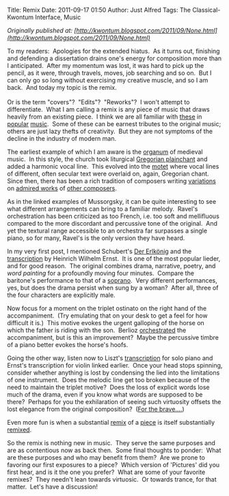 Title: Remix
Date: 2011-09-17 01:50
Author: Just Alfred
Tags: The Classical-Kwontum Interface, Music

*Originally published at: [http://kwontum.blogspot.com/2011/09/None.html](http://kwontum.blogspot.com/2011/09/None.html)*

To my readers:  Apologies for the extended hiatus.  As it turns out,
finishing and defending a dissertation drains one's energy for
composition more than I anticipated.  After my momentum was lost, it was
hard to pick up the pencil, as it were, through travels, moves, job
searching and so on.  But I can only go so long without exercising my
creative muscle, and so I am back.  And today my topic is the remix.  
<a name="more"></a>  
Or is the term "covers"?  "Edits"?  "Reworks"?  I won't attempt to
differentiate.  What I am calling a remix is any piece of music that
draws heavily from an existing piece.  I think we are all familiar with
[these](http://youtu.be/_jOfH-Qa0Dc) in
[popular](http://www.youtube.com/watch?v=X5JALwwaASg)
[music](http://ocremix.org/remix/OCR01182/).  Some of these can be
earnest tributes to the original music; others are just lazy thefts of
creativity.  But they are not symptoms of the decline in the industry of
modern man.  
  
The earliest example of which I am aware is the
[organum](http://youtu.be/mNMQu5LXaeI) of medieval music.  In this
style, the church took liturgical [Gregorian
plainchant](http://youtu.be/2HEKhr002Ts) and added a harmonic vocal
line.  This evolved into the [motet](http://youtu.be/FLD7FiHaTqE) where
vocal lines of different, often secular text were overlaid on, again,
Gregorian chant.  Since then, there has been a rich tradition of
composers writing [variations](http://youtu.be/hqoamga8744) on [admired
works](http://youtu.be/OK7I284Xf3k) of [other
composers](http://en.wikipedia.org/wiki/Pictures_at_an_Exhibition#Orchestral_arrangements).  
  
As in the linked examples of Mussorgsky, it can be quite interesting to
see what different arrangements can bring to a familiar melody.  Ravel's
orchestration has been criticized as too French, i.e. too soft and
mellifluous compared to the more discordant and percussive tone of the
original.  And yet the textural range accessible to an orchestra far
surpasses a single piano, so for many, Ravel's is the only version they
have heard.  
  
In my very first post, I mentioned Schubert's [Der
Erlkönig](http://www.youtube.com/watch?v=2OHJ0QwmzFs) and the
[transcription](http://www.youtube.com/watch?v=UWNCbpwC-PQ) by Heinrich
Wilhelm Ernst.  It is one of the most popular lieder, and for good
reason.  The original combines drama, narrative, poetry, and *word
painting* for a profoundly moving four minutes.  Compare the baritone's
performance to that of a [soprano](http://youtu.be/Iz5TV8LWbro).  Very
different performances, yes, but does the drama persist when sung by a
woman?  After all, three of the four characters are explicitly male.  
  
Now focus for a moment on the triplet ostinato on the right hand of the
accompaniment.  (Try emulating that on your desk to get a feel for how
difficult it is.)  This motive evokes the urgent galloping of the horse
on which the father is riding with the son.  Berlioz
[orchestrated](http://youtu.be/sTYqFzps0i4) the accompaniment, but is
this an improvement?  Maybe the percussive timbre of a piano better
evokes the horse's hoofs.  
  
Going the other way, listen now to Liszt's
[transcription](http://youtu.be/PFPSun30TBE) for solo piano and Ernst's
transcription for violin linked earlier.  Once your head stops spinning,
consider whether anything is lost by condensing the lied into the
limitations of one instrument.  Does the melodic line get too broken
because of the need to maintain the triplet motive?  Does the loss of
explicit words lose much of the drama, even if you know what words are
supposed to be there?  Perhaps for you the exhilaration of seeing such
virtuosity offsets the lost elegance from the original composition? 
([For the
brave....](http://imslp.org/wiki/Erlk%C3%B6nig,_D.328_%28Op.1%29_%28Schubert,_Franz%29))  
  
Even more fun is when a substantial [remix](http://youtu.be/MD6xMyuZls0)
of a [piece](http://youtu.be/ra-mRawdH3o) is itself substantially
[remixed](http://youtu.be/l6P54YocHLo).  
  
So the remix is nothing new in music.  They serve the same purposes and
are as contentious now as back then.  Some final thoughts to ponder: 
What are these purposes and who may benefit from them?  Are we prone to
favoring our first exposures to a piece?  Which version of 'Pictures'
did you first hear, and is it the one you prefer?  What are some of your
favorite remixes?  They needn't lean towards virtuosic.  Or towards
trance, for that matter.  Let's have a discussion!

